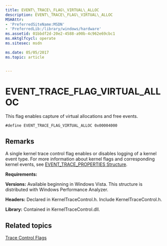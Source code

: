 ```yaml
---
title: EVENT\_TRACE\_FLAG\_VIRTUAL\_ALLOC
description: EVENT\_TRACE\_FLAG\_VIRTUAL\_ALLOC
MSHAttr:
- 'PreferredSiteName:MSDN'
- 'PreferredLib:/library/windows/hardware'
ms.assetid: 01bbdf2d-20e2-4588-a90b-4c962e69cbc1
ms.mktglfcycl: operate
ms.sitesec: msdn

ms.date: 05/05/2017
ms.topic: article


---
```


# EVENT\_TRACE\_FLAG\_VIRTUAL\_ALLOC


This flag enables capture of virtual allocations and free events.

```
#define EVENT_TRACE_FLAG_VIRTUAL_ALLOC 0x00004000
```

## Remarks


A single kernel trace control flag enables or disables logging of a kernel event type. For more information about kernel flags and corresponding kernel events, see [EVENT\_TRACE\_PROPERTIES Structure](http://go.microsoft.com/fwlink/p/?linkid=212231&clcid=0x409).

**Requirements:**

**Versions:** Available beginning in Windows Vista. This structure is distributed with Windows Performance Analyzer.

**Headers:** Declared in KernelTraceControl.h. Include KernelTraceControl.h.

**Library:** Contained in KernelTraceControl.dll.

## Related topics


[Trace Control Flags](trace-control-flags.md)

 

 







